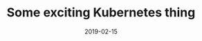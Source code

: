 ---
title: "Some exciting Kubernetes thing"
person: James Munnelly
event: Kubecon Europe 2019
slides_link: 
video_link: 
date: 2019-02-15
---